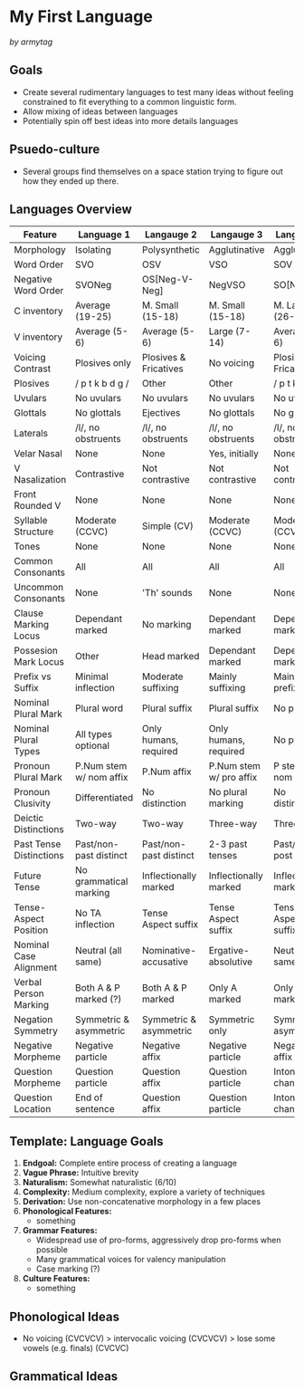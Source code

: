 # My First Language

_by armytag_

## Goals

 - Create several rudimentary languages to test many ideas without feeling constrained to fit everything to a common linguistic form.
 - Allow mixing of ideas between languages
 - Potentially spin off best ideas into more details languages

## Psuedo-culture

 - Several groups find themselves on a space station trying to figure out how they ended up there.
 
## Languages Overview

| Feature                 | Language 1              | Langauge 2              | Langauge 3              | Langauge 4              |
|---                      |---                      |---                      |---                      |---                      |
| Morphology              | Isolating               | Polysynthetic           | Agglutinative           | Agglutinative           |
| Word Order              | SVO                     | OSV                     | VSO                     | SOV                     |
| Negative Word Order     | SVONeg                  | OS[Neg-V-Neg]           | NegVSO                  | SO[Neg-V]               |
| C inventory             | Average (19-25)         | M. Small (15-18)        | M. Small (15-18)        | M. Large (26-33)        |
| V inventory             | Average (5-6)           | Average (5-6)           | Large (7-14)            | Average (5-6)           |
| Voicing Contrast        | Plosives only           | Plosives & Fricatives   | No voicing              | Plosives & Fricatives   |
| Plosives                | / p t k b d g /         | Other                   | Other                   | / p t k b d g /         |
| Uvulars                 | No uvulars              | No uvulars              | No uvulars              | No uvulars              |
| Glottals                | No glottals             | Ejectives               | No glottals             | No glottals             |
| Laterals                | /l/, no obstruents      | /l/, no obstruents      | /l/, no obstruents      | /l/, no obstruents      |
| Velar Nasal             | None                    | None                    | Yes, initially          | None                    |
| V Nasalization          | Contrastive             | Not contrastive         | Not contrastive         | Not contrastive         |
| Front Rounded V         | None                    | None                    | None                    | None                    |
| Syllable Structure      | Moderate (CCVC)         | Simple (CV)             | Moderate (CCVC)         | Moderate (CCVC)         |
| Tones                   | None                    | None                    | None                    | None                    |
| Common Consonants       | All                     | All                     | All                     | All                     |
| Uncommon Consonants     | None                    | 'Th' sounds             | None                    | None                    |
| Clause Marking Locus    | Dependant marked        | No marking              | Dependant marked        | Dependant marked        |
| Possesion Mark Locus    | Other                   | Head marked             | Dependant marked        | Dependant marked        |
| Prefix vs Suffix        | Minimal inflection      | Moderate suffixing      | Mainly suffixing        | Mainly prefixing        |
| Nominal Plural Mark     | Plural word             | Plural suffix           | Plural suffix           | No plural               |
| Nominal Plural Types    | All types optional      | Only humans, required   | Only humans, required   | No plural               |
| Pronoun Plural Mark     | P.Num stem w/ nom affix | P.Num affix             | P.Num stem w/ pro affix | P stem w/ nom affix     |
| Pronoun Clusivity       | Differentiated          | No distinction          | No plural marking       | No distinction          |
| Deictic Distinctions    | Two-way                 | Two-way                 | Three-way               | Three-way               |
| Past Tense Distinctions | Past/non-past distinct  | Past/non-past distinct  | 2-3 past tenses         | Past/non-post distinct  |
| Future Tense            | No grammatical marking  | Inflectionally marked   | Inflectionally marked   | Inflectionally marked   |
| Tense-Aspect Position   | No TA inflection        | Tense Aspect suffix     | Tense Aspect suffix     | Tense Aspect suffix     |
| Nominal Case Alignment  | Neutral (all same)      | Nominative-accusative   | Ergative-absolutive     | Neutral (all same)      |
| Verbal Person Marking   | Both A & P marked (?)   | Both A & P marked       | Only A marked           | Only P marked           |
| Negation Symmetry       | Symmetric & asymmetric  | Symmetric & asymmetric  | Symmetric only          | Symmetric & asymmetric  |
| Negative Morpheme       | Negative particle       | Negative affix          | Negative particle       | Negative affix          |
| Question Morpheme       | Question particle       | Question affix          | Question particle       | Intonation change       |
| Question Location       | End of sentence         | Question affix          | Question particle       | Intonation change       |

## Template: Language Goals

1. **Endgoal:** Complete entire process of creating a language
2. **Vague Phrase:** Intuitive brevity
3. **Naturalism:** Somewhat naturalistic (6/10)
4. **Complexity:** Medium complexity, explore a variety of techniques
5. **Derivation:** Use non-concatenative morphology in a few places
6. **Phonological Features:** 
    - something
7. **Grammar Features:**
    - Widespread use of pro-forms, aggressively drop pro-forms when possible
    - Many grammatical voices for valency manipulation
    - Case marking (?)
8. **Culture Features:** 
    - something

## Phonological Ideas

 - No voicing (CVCVCV) > intervocalic voicing (CVCVCV) > lose some vowels (e.g. finals) (CVCVC)

## Grammatical Ideas
